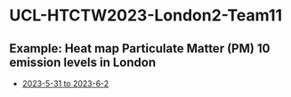 # UCL-HTCTW2023-London2-Team11

## Example: Heat map Particulate Matter (PM) 10 emission levels in London
* [2023-5-31 to 2023-6-2](https://cnm13ryan.github.io/UCL-HTCTW2023-London2-Team11/openAQ/HeatMap/AnimatedPM10.html)
